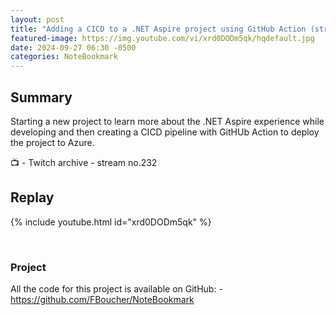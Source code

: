 ```yaml
---
layout: post
title: "Adding a CICD to a .NET Aspire project using GitHub Action (stream 232)"
featured-image: https://img.youtube.com/vi/xrd0DODm5qk/hqdefault.jpg
date: 2024-09-27 06:30 -0500
categories: NoteBookmark
---
```

## Summary
Starting a new project to learn more about the .NET Aspire experience while developing and then creating a CICD pipeline with GitHUb Action to deploy the project to Azure.

📺 - Twitch archive - stream no.232

## Replay

{% include youtube.html id="xrd0DODm5qk" %}

<br/><!--more-->

### Project

All the code for this project is available on GitHub:  - https://github.com/FBoucher/NoteBookmark


